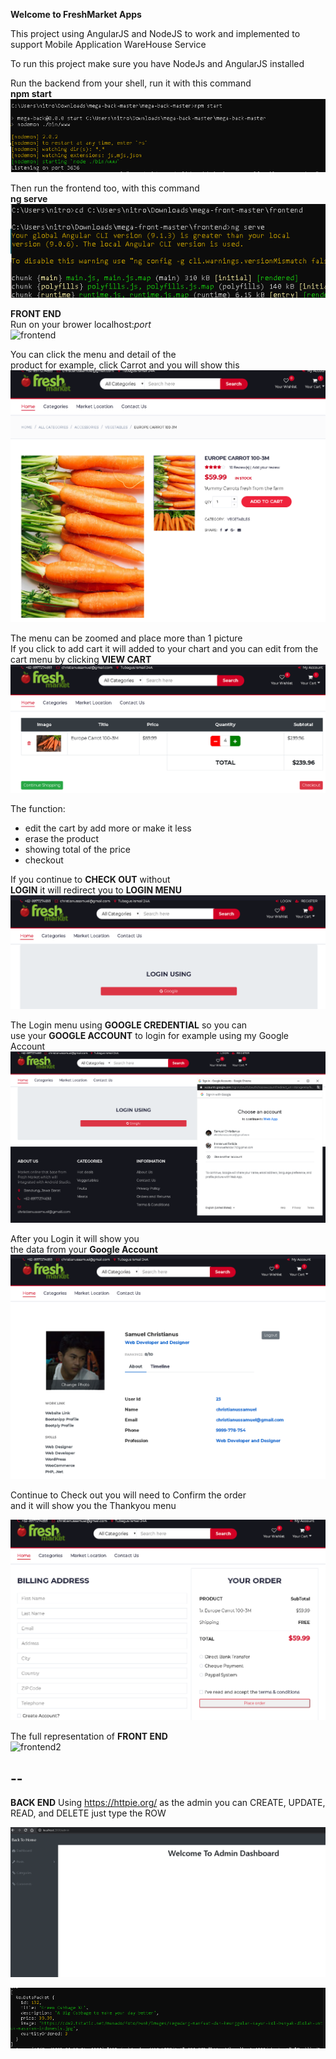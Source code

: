    __Welcome to FreshMarket Apps__

This project using AngularJS and NodeJS to work and implemented to support Mobile Application WareHouse Service

To run this project make sure you have NodeJs and AngularJS installed

Run the backend from your shell, run it with this command  
__npm start__  
![npm start](https://github.com/christianussamuel/AngularJS_FreshMarket_Apps/blob/master/modern_web2.PNG)

Then run the frontend too, with this command  
__ng serve__  
![ng serve](https://github.com/christianussamuel/AngularJS_FreshMarket_Apps/blob/master/modern_web1.PNG)

__FRONT END__  
Run on your brower localhost:_port_  
![frontend](https://github.com/christianussamuel/AngularJS_FreshMarket_Apps/blob/master/frontend.gif)

You can click the menu and detail of the  
product for example, click Carrot and you will show this  
![model1](https://github.com/christianussamuel/AngularJS_FreshMarket_Apps/blob/master/modern_web4.PNG)

The menu can be zoomed and place more than 1 picture  
If you click to add cart it will added to your chart and you can edit from the cart menu by clicking __VIEW CART__  
![model2](https://github.com/christianussamuel/AngularJS_FreshMarket_Apps/blob/master/modern_web5.PNG)

The function:
- edit the cart by add more or make it less
- erase the product
- showing total of the price
- checkout

If you continue to __CHECK OUT__ without  
__LOGIN__  it will redirect you to __LOGIN MENU__
![login](https://github.com/christianussamuel/AngularJS_FreshMarket_Apps/blob/master/modern_web6.PNG)

The Login menu using __GOOGLE CREDENTIAL__ so you can  
use your __GOOGLE ACCOUNT__   to login for example using my Google Account
![login](https://github.com/christianussamuel/AngularJS_FreshMarket_Apps/blob/master/modern_web7.PNG)

After you Login it will show you  
the data from your __Google Account__  
![login](https://github.com/christianussamuel/AngularJS_FreshMarket_Apps/blob/master/modern_web8.PNG)

Continue to Check out you will need  to Confirm the order  
and it will show you the Thankyou menu  

![checkout](https://github.com/christianussamuel/AngularJS_FreshMarket_Apps/blob/master/modern_web9.PNG)

The full representation of __FRONT END__  
![frontend2](https://github.com/christianussamuel/AngularJS_FreshMarket_Apps/blob/master/frontend_full.gif)

--  
--  
__BACK END__
Using https://httpie.org/ as the admin you can CREATE, UPDATE, READ, and DELETE just type the ROW 

![backend](https://github.com/christianussamuel/AngularJS_FreshMarket_Apps/blob/master/modern_web11.PNG)

![backend](https://github.com/christianussamuel/AngularJS_FreshMarket_Apps/blob/master/modern_web10.PNG)





